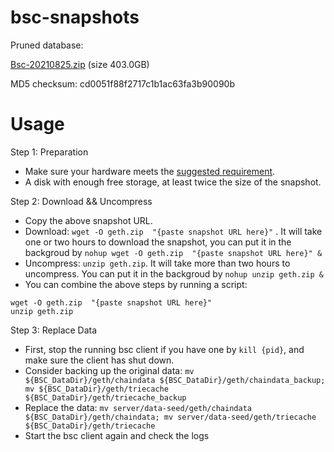 # bsc-snapshots

Pruned database:

[Bsc-20210825.zip](https://s3.ap-northeast-1.amazonaws.com/dex-bin.bnbstatic.com/geth-20210825.zip?AWSAccessKeyId=AKIAYINE6SBQPUZDDRRO&Expires=1632554216&Signature=erMGAsqQJh5r2Fd0U4IeLwhYgAs%3D) (size 403.0GB)

MD5 checksum: cd0051f88f2717c1b1ac63fa3b90090b

# Usage 

Step 1: Preparation
- Make sure your hardware meets the [suggested requirement](https://docs.binance.org/smart-chain/developer/fullnode.html).
- A disk with enough free storage, at least twice the size of the snapshot.

Step 2: Download && Uncompress
- Copy the above snapshot URL.
- Download:  `wget -O geth.zip  "{paste snapshot URL here}"` . It will take one or two hours to download the snapshot, you can put it in the backgroud by `nohup wget -O geth.zip  "{paste snapshot URL here}" &`
- Uncompress: `unzip geth.zip`. It will take more than two hours to uncompress. You can put it in the backgroud by `nohup unzip geth.zip &`
- You can combine the above steps by running a script:
```
wget -O geth.zip  "{paste snapshot URL here}"
unzip geth.zip
```

Step 3: Replace Data
- First, stop the running bsc client if you have one by `kill {pid}`, and make sure the client has shut down.
- Consider backing up the original data: `mv ${BSC_DataDir}/geth/chaindata ${BSC_DataDir}/geth/chaindata_backup; mv ${BSC_DataDir}/geth/triecache ${BSC_DataDir}/geth/triecache_backup`
- Replace the data: `mv server/data-seed/geth/chaindata ${BSC_DataDir}/geth/chaindata; mv server/data-seed/geth/triecache ${BSC_DataDir}/geth/triecache`
- Start the bsc client again and check the logs


